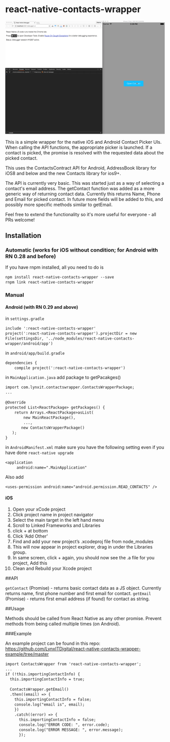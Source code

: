 # react-native-contacts-wrapper

![alt tag](https://github.com/LynxITDigital/Screenshots/blob/master/RN%20Contacts%20Wrapper%20example.gif)

This is a simple wrapper for the native iOS and Android Contact Picker UIs.  When calling the API functions, the appropriate picker is launched.  If a contact is picked, the promise is resolved with the requested data about the picked contact.

This uses the ContactsContract API for Android, AddressBook library for iOS8 and below and the new Contacts library for ios9+.

The API is currently very basic.  This was started just as a way of selecting a contact's email address.  The getContact function was added as a more generic way of returning contact data.  Currently this returns Name, Phone and Email for picked contact.  In future more fields will be added to this, and possibly more specific methods similar to getEmail.  

Feel free to extend the functionality so it's more useful for everyone - all PRs welcome!

## Installation

### Automatic (works for iOS without condition; for Android with RN 0.28 and before)

If you have rnpm installed, all you need to do is

```
npm install react-native-contacts-wrapper --save
rnpm link react-native-contacts-wrapper
```

### Manual

#### Android (with RN 0.29 and above)
in `settings.gradle`

```
include ':react-native-contacts-wrapper'
project(':react-native-contacts-wrapper').projectDir = new File(settingsDir, '../node_modules/react-native-contacts-wrapper/android/app')
```

in `android/app/build.gradle`

```
dependencies {
    compile project(':react-native-contacts-wrapper')
```

in `MainApplication.java`
add package to getPacakges()

```
import com.lynxit.contactswrapper.ContactsWrapperPackage;
...

@Override
protected List<ReactPackage> getPackages() {
    return Arrays.<ReactPackage>asList(
        new MainReactPackage(),
        ...,
       new ContactsWrapperPackage()
   );
}
```

in `AndroidManifest.xml`
make sure you have the following setting even if you have done `react-native upgrade`
```
<application
     android:name=".MainApplication"

```

Also add 

```
<uses-permission android:name="android.permission.READ_CONTACTS" />
```


#### iOS

1. Open your xCode project
2. Click project name in project navigator
3. Select the main target in the left hand menu
4. Scroll to Linked Frameworks and Libraries
5. click + at bottom
6. Click ‘Add Other'
7. Find and add your new project’s .xcodeproj file from node_modules
8. This will now appear in project explorer, drag in under the Libraries group.
9. In same screen, click + again, you should now see the .a file for you project, Add this
10. Clean and Rebuild your Xcode project


##API

`getContact` (Promise) - returns basic contact data as a JS object.  Currently returns name, first phone number and first email for contact.
`getEmail` (Promise) - returns first email address (if found) for contact as string.


##Usage

Methods should be called from React Native as any other promise.
Prevent methods from being called multiple times (on Android).

###Example

An example project can be found in this repo: https://github.com/LynxITDigital/react-native-contacts-wrapper-example/tree/master

```
import ContactsWrapper from 'react-native-contacts-wrapper';
...
if (!this.importingContactInfo) {
  this.importingContactInfo = true;

  ContactsWrapper.getEmail()
  .then((email) => {
    this.importingContactInfo = false;
    console.log("email is", email);
    })
    .catch((error) => {
      this.importingContactInfo = false;
      console.log("ERROR CODE: ", error.code);
      console.log("ERROR MESSAGE: ", error.message);
      });
```
